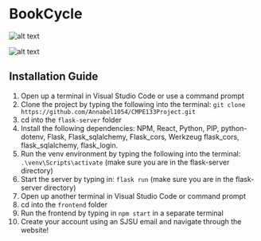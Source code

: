 # BookCycle

![alt text](https://i.imgur.com/ZmUR6XS.png)

![alt text](https://i.imgur.com/afeiv5f.png)

## Installation Guide
1. Open up a terminal in Visual Studio Code or use a command prompt
2. Clone the project by typing the following into the terminal:
 `git clone https://github.com/Annabel1054/CMPE133Project.git` 
3. cd into the `flask-server` folder
4. Install the following dependencies: NPM, React, Python, PIP, python-dotenv, Flask, Flask_sqlalchemy, Flask_cors, Werkzeug flask_cors, flask_sqlalchemy, flask_login.
5. Run the venv environment by typing the following into the terminal: `.\venv\Scripts\activate` (make sure you are in the flask-server directory)
6. Start the server by typing in: `flask run` (make sure you are in the flask-server directory)
7. Open up another terminal in Visual Studio Code or command prompt
8. cd into the `frontend` folder  
9. Run the frontend by typing in `npm start` in a separate terminal 
10. Create your account using an SJSU email and navigate through the website!

